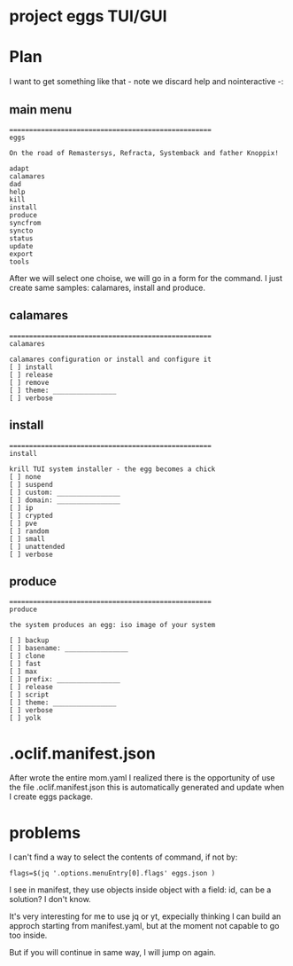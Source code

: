 # project eggs TUI/GUI

# Plan
I want to get something like that - note we discard help and nointeractive -:

## main menu

```
===================================================
eggs

On the road of Remastersys, Refracta, Systemback and father Knoppix!

adapt
calamares
dad
help
kill
install
produce
syncfrom
syncto
status
update
export
tools
```
After we will select one choise, we will go in a form for the command. I just create same samples: calamares, install and produce.

## calamares
```
===================================================
calamares

calamares configuration or install and configure it
[ ] install 
[ ] release 
[ ] remove
[ ] theme: ________________
[ ] verbose
```

## install
```
===================================================
install

krill TUI system installer - the egg becomes a chick
[ ] none
[ ] suspend
[ ] custom: ________________
[ ] domain: ________________
[ ] ip
[ ] crypted
[ ] pve
[ ] random
[ ] small
[ ] unattended
[ ] verbose
```

## produce
```
===================================================
produce

the system produces an egg: iso image of your system

[ ] backup
[ ] basename: ________________
[ ] clone
[ ] fast
[ ] max
[ ] prefix: ________________
[ ] release
[ ] script
[ ] theme: ________________
[ ] verbose
[ ] yolk
```

# .oclif.manifest.json

After wrote the entire mom.yaml I realized there is the opportunity of use the file .oclif.manifest.json this is automatically generated and update when I create eggs package.

# problems
I can't find a way to select the contents of command, if not by: 
```
flags=$(jq '.options.menuEntry[0].flags' eggs.json )
```
I see in manifest, they use objects inside object with a field: id, can be a solution? I don't know.

It's very interesting for me to use jq or yt, expecially thinking I can build an approch starting from manifest.yaml, but at the moment not capable to go too inside.

But if you will continue in same way, I will jump on again.
